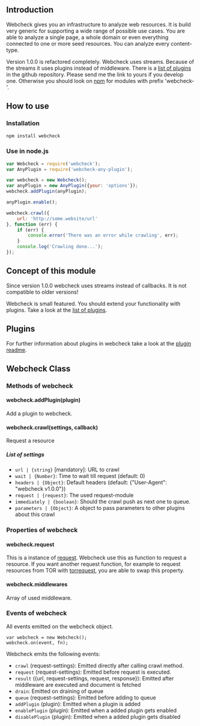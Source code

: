 ## Introduction
Webcheck gives you an infrastructure to analyze web resources. It is build very generic for supporting a wide range of
possible use cases. You are able to analyze a single page, a whole domain or even everything connected to one or more
seed resources. You can analyze every content-type.

Version 1.0.0 is refactored completely. Webcheck uses streams. Because of the streams it uses plugins instead of
middleware. There is a [list of plugins](https://github.com/atd-schubert/node-webcheck/blob/master/PLUGINS.md)
in the github repository. Please send me the link to yours if you develop one. Otherwise you should look on
[npm](https://www.npmjs.com/) for modules with prefix 'webcheck-'.

## How to use

### Installation

```bash
npm install webcheck
```

### Use in node.js

```js
var Webcheck = require('webcheck');
var AnyPlugin = require('webcheck-any-plugin');

var webcheck = new Webcheck();
var anyPlugin = new AnyPlugin({your: 'options'});
webcheck.addPlugin(anyPlugin);

anyPlugin.enable();

webcheck.crawl({
    url: 'http://some.website/url'
}, function (err) {
    if (err) {
        console.error('There was an error while crawling', err);
    }
    console.log('Crawling done...');
});
```

## Concept of this module
Since version 1.0.0 webcheck uses streams instead of callbacks. It is not compatible to older versions!

Webcheck is small featured. You should extend your functionality with plugins. Take a look at the
[list of plugins](https://github.com/atd-schubert/node-webcheck/blob/master/PLUGINS.md).

## Plugins

For further information about plugins in webcheck take a look at the [plugin readme](PLUGINS.md).

## Webcheck Class
### Methods of webcheck
#### webcheck.addPlugin(plugin)

Add a plugin to webcheck.

#### webcheck.crawl(settings, callback)

Request a resource

##### List of settings

* `url | {string}` [mandatory]: URL to crawl
* `wait | {Number}`: Time to wait till request (default: 0)
* `headers | {Object}`: Default headers (default: {"User-Agent": "webcheck v1.0.0"})
* `request | {request}`: The used request-module
* `immediately | {boolean}`: Should the crawl push as next one to queue.
* `parameters | {Object}`: A object to pass parameters to other plugins about this crawl

### Properties of webcheck

#### webcheck.request

This is a instance of [request](https://github.com/request/request). Webcheck use this as function to request a
resource. If you want another request function, for example to request resources from TOR with
[torrequest](https://github.com/atd-schubert/torrequest), you are able to swap this property.

#### webcheck.middlewares

Array of used middleware.

### Events of webcheck

All events emitted on the webcheck object.

    var webcheck = new Webcheck();
    webcheck.on(event, fn);

Webcheck emits the following events:

- `crawl` (request-settings): Emitted directly after calling crawl method.
- `request` (request-settings): Emitted before request is executed.
- `result` ({url, request-settings, request, response}): Emitted after middleware are executed and document is fetched
- `drain`: Emitted on draining of queue
- `queue` (request-settings): Emitted before adding to queue
- `addPlugin` (plugin): Emitted when a plugin is added
- `enablePlugin` (plugin): Emitted when a added plugin gets enabled
- `disablePlugin` (plugin): Emitted when a added plugin gets disabled
